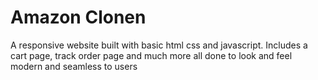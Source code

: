 # Amazon Clonen

A responsive website built with basic html css and javascript.
Includes a cart page, track order page and much more all done to look and feel modern and seamless to users
